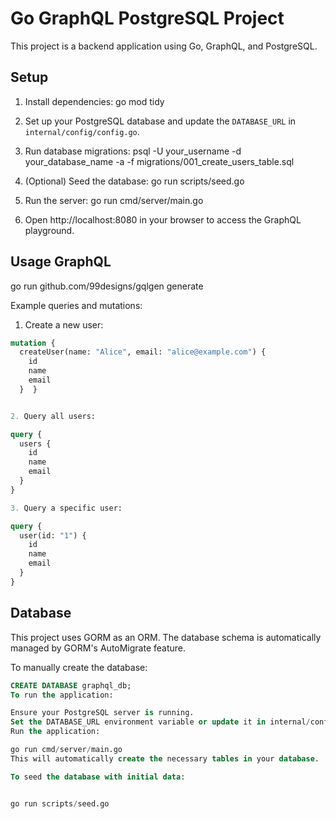 # Go GraphQL PostgreSQL Project

This project is a backend application using Go, GraphQL, and PostgreSQL.

## Setup

1. Install dependencies:
   go mod tidy

2. Set up your PostgreSQL database and update the `DATABASE_URL` in `internal/config/config.go`.

3. Run database migrations:
   psql -U your_username -d your_database_name -a -f migrations/001_create_users_table.sql

4. (Optional) Seed the database:
   go run scripts/seed.go

5. Run the server:
   go run cmd/server/main.go

6. Open http://localhost:8080 in your browser to access the GraphQL playground.

## Usage GraphQL

go run github.com/99designs/gqlgen generate

Example queries and mutations:

1. Create a new user:

```graphql
mutation {
  createUser(name: "Alice", email: "alice@example.com") {
    id
    name
    email
  }  }


2. Query all users:

query {
  users {
    id
    name
    email
  }
}

3. Query a specific user:

query {
  user(id: "1") {
    id
    name
    email
  }
}
```

## Database

This project uses GORM as an ORM. The database schema is automatically managed by GORM's AutoMigrate feature.

To manually create the database:

```sql
CREATE DATABASE graphql_db;
To run the application:

Ensure your PostgreSQL server is running.
Set the DATABASE_URL environment variable or update it in internal/config/config.go.
Run the application:

go run cmd/server/main.go
This will automatically create the necessary tables in your database.

To seed the database with initial data:


go run scripts/seed.go
```

